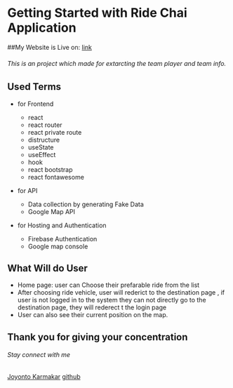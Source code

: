 # Getting Started with Ride Chai Application

##My Website is Live on: [link](https://ridechai.web.app/)

###### This is an project which made for extarcting the team player and team info.


## Used Terms

- for Frontend
  - react
   - react router
   - react private route
   - distructure
   - useState
   - useEffect
   - hook
  - react bootstrap
  - react fontawesome

- for API
  - Data collection by generating Fake Data
  - Google Map API
  
- for Hosting and Authentication
  - Firebase Authentication
  - Google map console


## What Will do User

  - Home page: user can Choose their prefarable ride from the list
  - After choosing ride vehicle, user will rederict to the destination page , if user is not logged in to the system they can not directly go to the destination page, they will rederect t the login page
  - User can also see their current position on the map.


## Thank you for giving your concentration
###### Stay connect with me
[Joyonto Karmakar](https://joyontokarmakar.netlify.app)
[github](https://www.github.com/joyontokarmakar)

